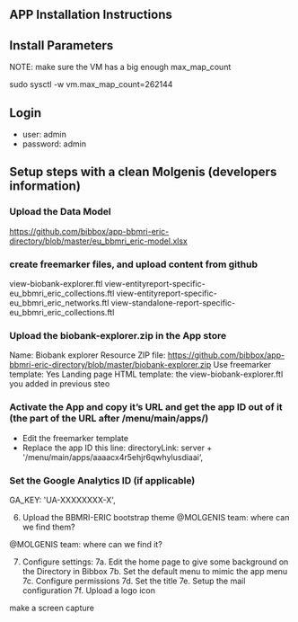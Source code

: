 ## APP Installation Instructions 

## Install Parameters

NOTE: make sure the VM has a big enough max_map_count

sudo sysctl -w vm.max_map_count=262144


## Login

* user: admin
* password: admin

## Setup steps with a clean Molgenis (developers information)

### Upload the Data Model

https://github.com/bibbox/app-bbmri-eric-directory/blob/master/eu_bbmri_eric-model.xlsx


### create freemarker files, and upload content from github

view-biobank-explorer.ftl
view-entityreport-specific-eu_bbmri_eric_collections.ftl
view-entityreport-specific-eu_bbmri_eric_networks.ftl
view-standalone-report-specific-eu_bbmri_eric_collections.ftl


### Upload the biobank-explorer.zip in the App store

Name: Biobank explorer
Resource ZIP file: https://github.com/bibbox/app-bbmri-eric-directory/blob/master/biobank-explorer.zip
Use freemarker template: Yes
Landing page HTML template: the view-biobank-explorer.ftl you added in previous steo


### Activate the App and copy it’s URL and get the app ID out of it (the part of the URL after /menu/main/apps/)

* Edit the freemarker template
* Replace the app ID this line:
   directoryLink: server + '/menu/main/apps/aaaacx4r5ehjr6qwhylusdiaai‘,

### Set the Google Analytics ID (if applicable)
   GA_KEY: 'UA-XXXXXXXX-X',


6. Upload the BBMRI-ERIC bootstrap theme
@MOLGENIS team: where can we find them?

@MOLGENIS team: where can we find it?

7. Configure settings:
7a. Edit the home page to give some background on the Directory in Bibbox
7b. Set the default menu to mimic the app menu
7c. Configure permissions
7d. Set the title
7e. Setup the mail configuration
7f. Upload a logo icon

make a screen capture